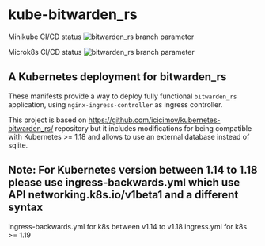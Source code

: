 # kube-bitwarden_rs
Minikube CI/CD status ![bitwarden_rs branch parameter](https://github.com/dark-vex/kube-bitwarden_rs/actions/workflows/minikube-deployment.yml/badge.svg?branch=master)

Microk8s CI/CD status ![bitwarden_rs branch parameter](https://github.com/dark-vex/kube-bitwarden_rs/actions/workflows/microk8s-deployment.yml/badge.svg?branch=master)

## A Kubernetes deployment for bitwarden_rs
These manifests provide a way to deploy fully functional `bitwarden_rs` application, using `nginx-ingress-controller` as ingress controller.

This project is based on https://github.com/icicimov/kubernetes-bitwarden_rs/ repository but it includes modifications for being compatible with Kubernetes >= 1.18 and allows to use an external database instead of sqlite.

## Note: For Kubernetes version between 1.14 to 1.18 please use ingress-backwards.yml which use API networking.k8s.io/v1beta1 and a different syntax
ingress-backwards.yml for k8s between v1.14 to v1.18
ingress.yml for k8s >= 1.19
